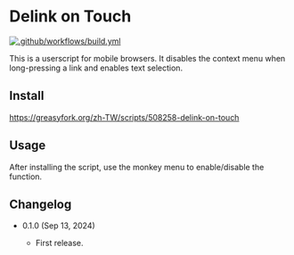 Delink on Touch
===============

[![.github/workflows/build.yml](https://github.com/eight04/delink-on-touch/actions/workflows/build.yml/badge.svg)](https://github.com/eight04/delink-on-touch/actions/workflows/build.yml)

This is a userscript for mobile browsers. It disables the context menu when long-pressing a link and enables text selection.

Install
-------

https://greasyfork.org/zh-TW/scripts/508258-delink-on-touch

Usage
-------

After installing the script, use the monkey menu to enable/disable the function.

Changelog
---------

* 0.1.0 (Sep 13, 2024)

	- First release.
